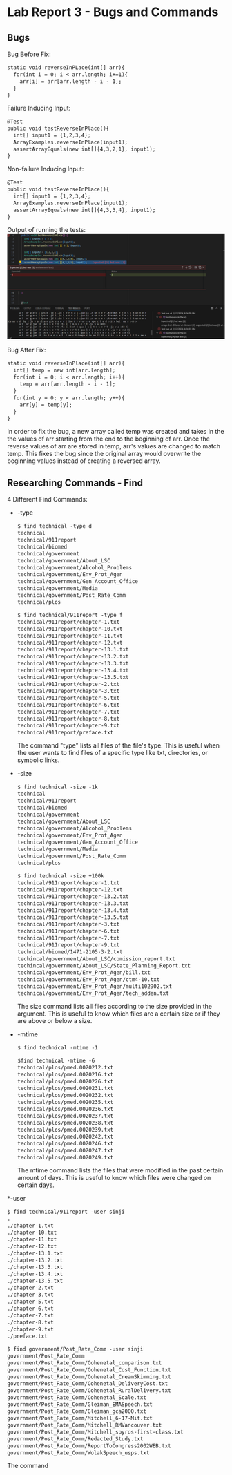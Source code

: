 # Lab Report 3 - Bugs and Commands

## Bugs


Bug Before Fix:
```
static void reverseInPLace(int[] arr){
  for(int i = 0; i < arr.length; i+=1){
    arr[i] = arr[arr.length - i - 1];
  }
}
```

Failure Inducing Input:
```
@Test
public void testReverseInPlace(){
  int[] input1 = {1,2,3,4};
  ArrayExamples.reverseInPlace(input1);
  assertArrayEquals(new int[]{4,3,2,1}, input1);
}
```

Non-failure Inducing Input:
```
@Test
public void testReverseInPlace(){
  int[] input1 = {1,2,3,4};
  ArrayExamples.reverseInPlace(input1);
  assertArrayEquals(new int[]{4,3,3,4}, input1);
}
```
Output of running the tests:
![Image](https://github.com/DatGuy84/CSE-15L-Lab-Report-3/blob/main/output%20of%20tests%20pre-fix.png?raw=true)

Bug After Fix:
```
static void reverseInPlace(int[] arr){
  int[] temp = new int[arr.length];
  for(int i = 0; i < arr.length; i++){
    temp = arr[arr.length - i - 1];
  }
  for(int y = 0; y < arr.length; y++){
    arr[y] = temp[y];
  }
}
```

In order to fix the bug, a new array called temp was created and takes in the the values of arr starting
from the end to the beginning of arr.  Once the reverse values of arr are stored in temp, arr's values
are changed to match temp.  This fixes the bug since the original array would overwrite the beginning values
instead of creating a reversed array.

## Researching Commands - Find

4 Different Find Commands:

* -type
  ```
  $ find technical -type d
  technical
  technical/911report
  technical/biomed
  technical/government
  technical/government/About_LSC
  technical/government/Alcohol_Problems
  technical/government/Env_Prot_Agen
  technical/government/Gen_Account_Office
  technical/government/Media
  technical/government/Post_Rate_Comm
  technical/plos
  ```
  
  ```
  $ find technical/911report -type f
  technical/911report/chapter-1.txt
  technical/911report/chapter-10.txt
  technical/911report/chapter-11.txt
  technical/911report/chapter-12.txt
  technical/911report/chapter-13.1.txt
  technical/911report/chapter-13.2.txt
  technical/911report/chapter-13.3.txt
  technical/911report/chapter-13.4.txt
  technical/911report/chapter-13.5.txt
  technical/911report/chapter-2.txt
  technical/911report/chapter-3.txt
  technical/911report/chapter-5.txt
  technical/911report/chapter-6.txt
  technical/911report/chapter-7.txt
  technical/911report/chapter-8.txt
  technical/911report/chapter-9.txt
  technical/911report/preface.txt
  ```
  The command "type" lists all files of the file's type.  This is useful when the user wants to find files
  of a specific type like txt, directories, or symbolic links.
  
* -size
  ```
  $ find technical -size -1k
  technical
  technical/911report
  technical/biomed
  technical/government
  technical/government/About_LSC
  technical/government/Alcohol_Problems
  technical/government/Env_Prot_Agen
  technical/government/Gen_Account_Office
  technical/government/Media
  technical/government/Post_Rate_Comm
  technical/plos
  ```
  
  ```
  $ find technical -size +100k
  technical/911report/chapter-1.txt
  technical/911report/chapter-12.txt
  technical/911report/chapter-13.2.txt
  technical/911report/chapter-13.3.txt
  technical/911report/chapter-13.4.txt
  technical/911report/chapter-13.5.txt
  technical/911report/chapter-3.txt
  technical/911report/chapter-6.txt
  technical/911report/chapter-7.txt
  technical/911report/chapter-9.txt
  technical/biomed/1471-2105-3-2.txt
  techincal/government/About_LSC/comission_report.txt
  techincal/government/About_LSC/State_Planning_Report.txt
  technical/government/Env_Prot_Agen/bill.txt
  technical/government/Env_Prot_Agen/ctm4-10.txt
  technical/government/Env_Prot_Agen/multi102902.txt
  technical/government/Env_Prot_Agen/tech_adden.txt
  ```
  The size command lists all files according to the size provided in the argument.  This is useful to
  know which files are a certain size or if they are above or below a size.

* -mtime
  ```
  $ find technical -mtime -1
  ```

  ```
  $find technical -mtime -6
  technical/plos/pmed.0020212.txt
  technical/plos/pmed.0020216.txt
  technical/plos/pmed.0020226.txt
  technical/plos/pmed.0020231.txt
  technical/plos/pmed.0020232.txt
  technical/plos/pmed.0020235.txt
  technical/plos/pmed.0020236.txt
  technical/plos/pmed.0020237.txt
  technical/plos/pmed.0020238.txt
  technical/plos/pmed.0020239.txt
  technical/plos/pmed.0020242.txt
  technical/plos/pmed.0020246.txt
  technical/plos/pmed.0020247.txt
  technical/plos/pmed.0020249.txt
  ```
  The mtime command lists the files that were modified in the past certain amount of days.  This
  is useful to know which files were changed on certain days.

*-user
```
$ find technical/911report -user sinji
.
./chapter-1.txt
./chapter-10.txt
./chapter-11.txt
./chapter-12.txt
./chapter-13.1.txt
./chapter-13.2.txt
./chapter-13.3.txt
./chapter-13.4.txt
./chapter-13.5.txt
./chapter-2.txt
./chapter-3.txt
./chapter-5.txt
./chapter-6.txt
./chapter-7.txt
./chapter-8.txt
./chapter-9.txt
./preface.txt
```

```
$ find government/Post_Rate_Comm -user sinji
government/Post_Rate_Comm
government/Post_Rate_Comm/Cohenetal_comparison.txt
government/Post_Rate_Comm/Cohenetal_Cost_Function.txt
government/Post_Rate_Comm/Cohenetal_CreamSkimming.txt
government/Post_Rate_Comm/Cohenetal_DeliveryCost.txt
government/Post_Rate_Comm/Cohenetal_RuralDelivery.txt
government/Post_Rate_Comm/Cohenetal_Scale.txt
government/Post_Rate_Comm/Gleiman_EMASpeech.txt
government/Post_Rate_Comm/Gleiman_gca2000.txt
government/Post_Rate_Comm/Mitchell_6-17-Mit.txt
government/Post_Rate_Comm/Mitchell_RMVancouver.txt
government/Post_Rate_Comm/Mitchell_spyros-first-class.txt
government/Post_Rate_Comm/Redacted_Study.txt
government/Post_Rate_Comm/ReportToCongress2002WEB.txt
government/Post_Rate_Comm/WolakSpeech_usps.txt
```

The command 
